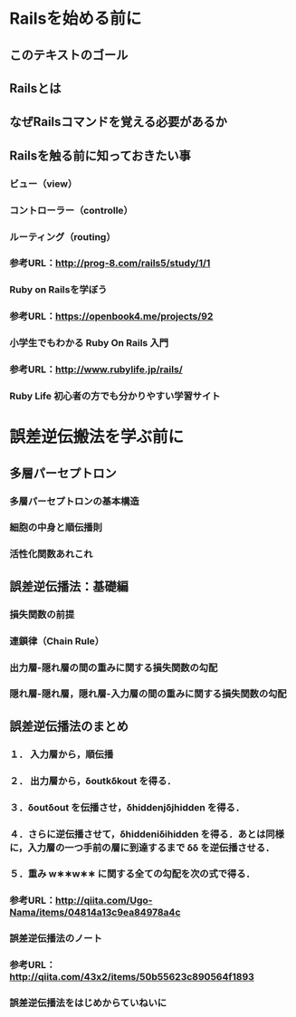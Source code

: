 # Railsを始める前に

## このテキストのゴール

## Railsとは

## なぜRailsコマンドを覚える必要があるか

## Railsを触る前に知っておきたい事
### ビュー（view）
### コントローラー（controlle）
### ルーティング（routing）

### 参考URL：http://prog-8.com/rails5/study/1/1
### Ruby on Railsを学ぼう

### 参考URL：https://openbook4.me/projects/92
### 小学生でもわかる Ruby On Rails 入門

### 参考URL：http://www.rubylife.jp/rails/
### Ruby Life 初心者の方でも分かりやすい学習サイト


# 誤差逆伝搬法を学ぶ前に

## 多層パーセプトロン
### 多層パーセプトロンの基本構造
### 細胞の中身と順伝播則
### 活性化関数あれこれ

## 誤差逆伝播法：基礎編
### 損失関数の前提
### 連鎖律（Chain Rule）
### 出力層-隠れ層の間の重みに関する損失関数の勾配
### 隠れ層-隠れ層，隠れ層-入力層の間の重みに関する損失関数の勾配

## 誤差逆伝播法のまとめ
### １． 入力層から，順伝播
### ２． 出力層から，δoutkδkout を得る．
### ３．δoutδout を伝播させ，δhiddenjδjhidden を得る．
### ４．さらに逆伝播させて，δhiddeniδihidden を得る．あとは同様に，入力層の一つ手前の層に到達するまで δδ を逆伝播させる．
### ５．重み w∗∗w∗∗ に関する全ての勾配を次の式で得る．


### 参考URL：http://qiita.com/Ugo-Nama/items/04814a13c9ea84978a4c
### 誤差逆伝播法のノート

### 参考URL：http://qiita.com/43x2/items/50b55623c890564f1893
### 誤差逆伝播法をはじめからていねいに
